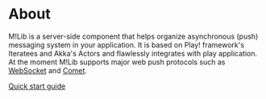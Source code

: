 # About
M!Lib is a server-side component that helps organize asynchronous (push) messaging system in your application. It is based on Play! framework's Iteratees and Akka's Actors and flawlessly integrates with play application. 
At the moment M!Lib supports major web push protocols such as [WebSocket](http://www.websocket.org/aboutwebsocket.html) and [Comet](http://en.wikipedia.org/wiki/Comet_%28programming%29).

[Quick start guide](https://github.com/innsand/mlib/wiki/Quick-start)
